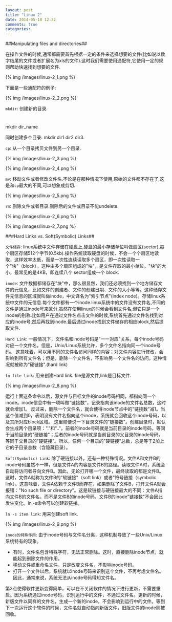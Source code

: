```yaml
---
layout: post
title: "Linux 2"
date: 2014-05-18 12:32
comments: true
categories: 
---
```

##Manipulating files and directories##

在操作文件的时候,通常都需要首先根据一定的条件来选择想要的文件(比如说以数字结尾的文件或者扩展名为xls的文件).这时我们需要使用通配符,它使用一定的规则帮助快速找到想要的文件.

<!-- more -->

 {% img /images/linux-2_1.png %}
 
下面是一些通配符的例子:

 {% img /images/linux-2_2.png %}
 
`mkdir`: 创建新的目录. 

#

mkdir dir_name 

同时创建多个目录: mkdir dir1 dir2 dir3.

`cp`: 从一个目录拷贝文件到另一个目录.

 {% img /images/linux-2_3.png %}
 
 {% img /images/linux-2_4.png %}
 
`mv`: 移动文件或者修改文件名.不论是在那种情况下使用,原始的文件都不存在了,这是和`cp`最大的不同,可以想象成剪切.

{% img /images/linux-2_5.png %}

`rm`: 删除文件或者目录.删除后的文件或目录不能undelete.

{% img /images/linux-2_6.png %}

{% img /images/linux-2_7.png %}

###Hard Links vs. Soft(Symbolic) Links##

`文件储存`: linux系统中文件存储在硬盘上,硬盘的最小存储单位叫做扇区(sector),每个扇区存储512个字节(0.5kb).操作系统读取硬盘的时候，不会一个个扇区地读取，这样效率太低，而是一次性连续读取多个扇区，即一次性读取一个"块"（block）。这种由多个扇区组成的"块"，是文件存取的最小单位。"块"的大小，最常见的是4KB，即连续八个 sector组成一个 block.

`inode`: 文件数据都储存在"块"中，那么很显然，我们还必须找到一个地方储存文件的元信息，比如文件的创建者、文件的创建日期、文件的大小等等。这种储存文件元信息的区域就叫做inode，中文译名为"索引节点"(index node)。存储linux系统中文件的元信息.每个文件都有一个inode.linux系统中的文件没有文件名,不同的文件是通过inode号来区分.虽然在使用linux的时候会看到文件名,但它只是一个inode的别称.比如用户在通过文件名点击文件的时候,系统首先通过文件名找到对应的inode号,然后再找到inode.最后通过inode找到文件储存的相应block,然后提取文件.

`Hard Link`: 一般情况下，文件名和inode号码是"一一对应"关系，每个inode号码对应一个文件名。但是，Unix/Linux系统允许，多个文件名指向同一个inode号码。
这意味着，可以用不同的文件名访问同样的内容；对文件内容进行修改，会影响到所有文件名；但是，删除一个文件名，不影响另一个文件名的访问。这种情况就被称为"硬链接".(hard link)

`ln file link`: 用来创建Hard link. file是源文件,link是目标文件.

{% img /images/linux-2_8.png %}

运行上面这条命令以后，源文件与目标文件的inode号码相同，都指向同一个inode。inode信息中有一项叫做"链接数"，记录指向该inode的文件名总数，这时就会增加1。
反过来，删除一个文件名，就会使得inode节点中的"链接数"减1。当这个值减到0，表明没有文件名指向这个inode，系统就会回收这个inode号码，以及其所对应block区域。
这里顺便说一下目录文件的"链接数"。创建目录时，默认会生成两个目录项："."和".."。前者的inode号码就是当前目录的inode号码，等同于当前目录的"硬链接"；后者的inode号码就是当前目录的父目录的inode号码，等同于父目录的"硬链接"。所以，任何一个目录的"硬链接"总数，总是等于2加上它的子目录总数（含隐藏目录）。

`Soft(Symbolic) Link`: 除了硬链接以外，还有一种特殊情况。文件A和文件B的inode号码虽然不一样，但是文件A的内容是文件B的路径。读取文件A时，系统会自动将访问者导向文件B。因此，无论打开哪一个文件，最终读取的都是文件B。这时，文件A就称为文件B的"软链接"（soft link）或者"符号链接（symbolic link）。这意味着，文件A依赖于文件B而存在，如果删除了文件B，打开文件A就会报错："No such file or directory"。这是软链接与硬链接最大的不同：文件A指向文件B的文件名，而不是文件B的inode号码，文件B的inode"链接数"不会因此发生变化。ln -s命令可以创建软链接。

`ln -s item link`: 用来创建soft link.

{% img /images/linux-2_9.png %}


`inode的特殊作用`:
由于inode号码与文件名分离，这种机制导致了一些Unix/Linux系统特有的现象。

* 有时，文件名包含特殊字符，无法正常删除。这时，直接删除inode节点，就能起到删除文件的作用。
* 移动文件或重命名文件，只是改变文件名，不影响inode号码。
*  打开一个文件以后，系统就以inode号码来识别这个文件，不再考虑文件名。因此，通常来说，系统无法从inode号码得知文件名。

第3点使得软件更新变得简单，可以在不关闭软件的情况下进行更新，不需要重启。因为系统通过inode号码，识别运行中的文件，不通过文件名。更新的时候，新版文件以同样的文件名，生成一个新的inode，不会影响到运行中的文件。等到下一次运行这个软件的时候，文件名就自动指向新版文件，旧版文件的inode则被回收。